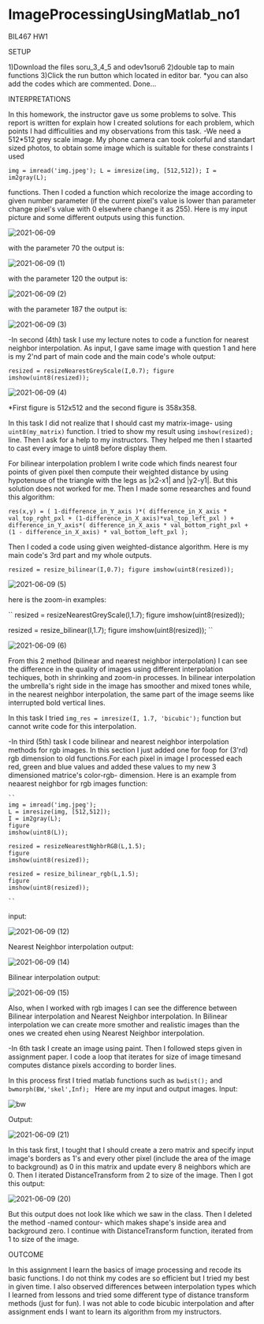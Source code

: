 # ImageProcessingUsingMatlab_no1
BIL467 HW1

SETUP

1)Download the files soru_3_4_5 and odev1soru6
2)double tap to main functions
3)Click the run button which located in editor bar.
*you can also add the codes which are commented.
Done...

INTERPRETATIONS

In this homework, the instructor gave us some problems to solve. This report is written for explain how I created solutions for each problem, which points I had difficulities and my observations from this task. 
-We need a 512*512 grey scale image. My phone camera can took colorful and standart sized photos, to obtain some image which is suitable for these constraints I used

``
img = imread('img.jpeg');
L = imresize(img, [512,512]);
I = im2gray(L);
``

functions. Then I coded a function which recolorize the image according to given number parameter (if the current pixel's value is lower than parameter change pixel's value with 0 elsewhere change it as 255).
Here is my input picture and some different outputs using this function.

![2021-06-09](https://user-images.githubusercontent.com/60623941/121318465-f2ccc600-c913-11eb-871e-cbcc2da91e59.png)

with the parameter 70 the output is:

![2021-06-09 (1)](https://user-images.githubusercontent.com/60623941/121318999-75ee1c00-c914-11eb-827a-42de34e0b6ba.png)

with the parameter 120 the output is:

![2021-06-09 (2)](https://user-images.githubusercontent.com/60623941/121319063-8605fb80-c914-11eb-8dd4-035fc27968a5.png)

with the parameter 187 the output is:

![2021-06-09 (3)](https://user-images.githubusercontent.com/60623941/121319105-8e5e3680-c914-11eb-9af7-e1a0bd209f07.png)

-In second (4th) task I use my lecture notes to code a function for nearest neighbor interpolation. As input, I gave same image with question 1 and here is my 2'nd part of main code and the main code's whole output:


``
resized = resizeNearestGreyScale(I,0.7);
figure
imshow(uint8(resized));
``

![2021-06-09 (4)](https://user-images.githubusercontent.com/60623941/121320625-00834b00-c916-11eb-9be9-471dd8582666.png)

*First figure is 512x512 and the second figure is 358x358.

  In this task I did not realize that I should cast my matrix-image- using ``uint8(my_matrix)`` function. I tried to show my result using ``imshow(resized);`` line.
Then I ask for a help to my instructors. They helped me then I staarted to cast every image to uint8 before display them.

For bilinear interpolation problem I write code which finds nearest four points of given pixel then compute their weighted distance by using hypotenuse of the triangle with the legs as |x2-x1| and |y2-y1|. But this solution does not worked for me. Then I made some researches and found this algorithm:

``
res(x,y) = ( 1-difference_in_Y_axis )*( difference_in_X_axis * val_top_rght_pxl + (1-difference_in_X_axis)*val_top_left_pxl ) + difference_in_Y_axis*( difference_in_X_axis * val_bottom_right_pxl + (1 - difference_in_X_axis) * val_bottom_left_pxl );
``

Then I coded a code using given weighted-distance algorithm.  Here is my main code's 3rd part and my whole outputs.

``
resized = resize_bilinear(I,0.7);
figure
imshow(uint8(resized));
``


![2021-06-09 (5)](https://user-images.githubusercontent.com/60623941/121326020-cf594980-c91a-11eb-860d-93c9d2c12c4d.png)

here is the zoom-in examples:

``
resized = resizeNearestGreyScale(I,1.7);
figure
imshow(uint8(resized));

resized = resize_bilinear(I,1.7);
figure
imshow(uint8(resized));
``

![2021-06-09 (6)](https://user-images.githubusercontent.com/60623941/121331254-60322400-c91f-11eb-8cea-317633104c9b.png)


  From this 2 method (bilinear and nearest neighbor interpolation) I can see the difference in the quality of images using different interpolation techiques, both in shrinking and zoom-in processes. In bilinear interpolation the umbrella's right side in the image has smoother and mixed tones while, in the nearest neighbor interpolation, the same part of the image seems like interrupted bold vertical lines.

  In this task I tried `` img_res = imresize(I, 1.7, 'bicubic'); `` function but cannot write code for this interpolation.
  
  -In third (5th) task I code bilinear and nearest neighbor interpolation methods for rgb images. In this section I just added one for foop for (3'rd) rgb dimension to old functions.For each pixel in image I processed each red, green and blue values and added these values to my new 3 dimensioned matrice's color-rgb- dimension.
    Here is an example from neaarest neighbor for rgb images function:
    
    
    ``
    img = imread('img.jpeg');
    L = imresize(img, [512,512]);
    I = im2gray(L);
    figure
    imshow(uint8(L));

    resized = resizeNearestNghbrRGB(L,1.5);
    figure
    imshow(uint8(resized));

    resized = resize_bilinear_rgb(L,1.5);
    figure
    imshow(uint8(resized));

    ``
    
input:

![2021-06-09 (12)](https://user-images.githubusercontent.com/60623941/121337047-ca00fc80-c924-11eb-8e8e-5e995a4ed65d.png)

Nearest Neighbor interpolation output:

![2021-06-09 (14)](https://user-images.githubusercontent.com/60623941/121339071-c9696580-c926-11eb-9503-5f5c8c03f29d.png)


Bilinear interpolation output:

![2021-06-09 (15)](https://user-images.githubusercontent.com/60623941/121339131-d8501800-c926-11eb-8891-25e979164de8.png)


  Also, when I worked with rgb images I can see the difference between Bilinear interpolation and Nearest Neighbor interpolation. In Bilinear interpolation we can create more smother and realistic images than the ones we created ehen using Nearest Neighbor interpolation.

-In 6th task I create an image using paint. Then I followed steps given in assignment paper. I code a loop that iterates for size of image timesand computes distance pixels according to border lines. 

  In this process first I tried matlab functions such as ``bwdist();`` and ``bwmorph(BW,'skel',Inf); ``
Here are my input and output images.
Input:

![bw](https://user-images.githubusercontent.com/60623941/121387379-4dd1dd80-c953-11eb-81b4-bc3b98145b94.png)

Output:

![2021-06-09 (21)](https://user-images.githubusercontent.com/60623941/121391265-da31cf80-c956-11eb-9ea8-75e813db9300.png)


  In this task first, I tought that I should create a zero matrix and specify input image's borders as 1's and every other pixel (include the area of the image to background) as 0 in this matrix and update every 8 neighbors which are 0. Then I iterated DistanceTransform from 2 to size of the image. Then I got this output:
  
  ![2021-06-09 (20)](https://user-images.githubusercontent.com/60623941/121388714-61317880-c954-11eb-9941-ca2d4c297188.png)

  
   But this output does not look like which we saw in the class. Then I deleted the method -named contour- which makes shape's inside area and background zero.
   I continue with DistanceTransform function, iterated from 1 to size of the image.
   
   OUTCOME
   
   In this assignment I learn the basics of image processing and recode its basic functions. I do not think my codes are so efficient but I tried my best in given time. I also observed differences between interpolation types which I learned from lessons and tried some different type of distance transform methods (just for fun). I was not able to code bicubic interpolation and after assignment ends I want to learn its algorithm from my instructors.

